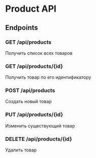 # Product API

## Endpoints

### GET /api/products
Получить список всех товаров

### GET /api/products/{id}
Получить товар по его идентификатору

### POST /api/products
Создать новый товар

### PUT /api/products/{id}
Изменить существующий товар

### DELETE /api/products/{id}
Удалить товар
